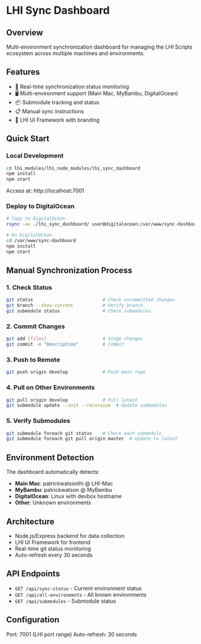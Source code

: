 # LHI Sync Dashboard

## Overview
Multi-environment synchronization dashboard for managing the LHI Scripts ecosystem across multiple machines and environments.

## Features
- 🔄 Real-time synchronization status monitoring
- 🖥️ Multi-environment support (Main Mac, MyBambu, DigitalOcean)
- 📦 Submodule tracking and status
- 📋 Manual sync instructions
- 🎨 LHI UI Framework with branding

## Quick Start

### Local Development
```bash
cd lhi_modules/lhi_node_modules/lhi_sync_dashboard
npm install
npm start
```
Access at: http://localhost:7001

### Deploy to DigitalOcean
```bash
# Copy to DigitalOcean
rsync -av ./lhi_sync_dashboard/ user@digitalocean:/var/www/sync-dashboard/

# On DigitalOcean
cd /var/www/sync-dashboard
npm install
npm start
```

## Manual Synchronization Process

### 1. Check Status
```bash
git status                          # Check uncommitted changes
git branch --show-current           # Verify branch
git submodule status                # Check submodules
```

### 2. Commit Changes
```bash
git add [files]                     # Stage changes
git commit -m "Description"         # Commit
```

### 3. Push to Remote
```bash
git push origin develop             # Push main repo
```

### 4. Pull on Other Environments
```bash
git pull origin develop             # Pull latest
git submodule update --init --recursive  # Update submodules
```

### 5. Verify Submodules
```bash
git submodule foreach git status    # Check each submodule
git submodule foreach git pull origin master  # Update to latest
```

## Environment Detection

The dashboard automatically detects:
- **Main Mac**: patrickwatsonlhi @ LHI-Mac
- **MyBambu**: patrickwatson @ MyBambu  
- **DigitalOcean**: Linux with devbox hostname
- **Other**: Unknown environments

## Architecture

- Node.js/Express backend for data collection
- LHI UI Framework for frontend
- Real-time git status monitoring
- Auto-refresh every 30 seconds

## API Endpoints

- `GET /api/sync-status` - Current environment status
- `GET /api/all-environments` - All known environments
- `GET /api/submodules` - Submodule status

## Configuration

Port: 7001 (LHI port range)
Auto-refresh: 30 seconds